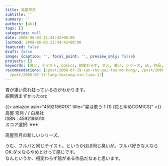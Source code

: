 ```yaml
---
title: 高屋奈月
subtitle: ''
summary: ''
authors: [aki]
tags: []
categories: null
date: 2008-06-03 21:44:42+00:00
lastmod: 2008-06-03 21:44:42+00:00
featured: false
draft: false
image: {caption: '', focal_point: '', preview_only: false}
projects: []
keywords: [臭い, テイスト, comics, 相変わらず, ダメ, 凄い, シリーズ, ok, 作品, 新しい]
recommendations: [/post/2008-07-19-can-shu-gui-tou-mo-hong/, /post/2008-09-10-enzieruhato-27/,
  /post/2008-07-13-lang-toxiang-xin-liao-1/]
---
```

胃が凄い荒れ狂っているのがわかります。  
紹興酒まずかったorz

{{< amazon asin="459218601X" title="星は歌う 1 (1) (花とゆめCOMICS)" >}}
高屋 奈月 / / 白泉社  
ISBN : 459218601X  
スコア選択: ※※※

高屋奈月の新しいシリーズ。

うむ、フルバと同じテイスト。というかほぼ同じ臭いが。フルバ好きな人ならOK.ダメならやめとけって感じです。  
なんというか、相変わらず陰がある作品だなぁと思います。


